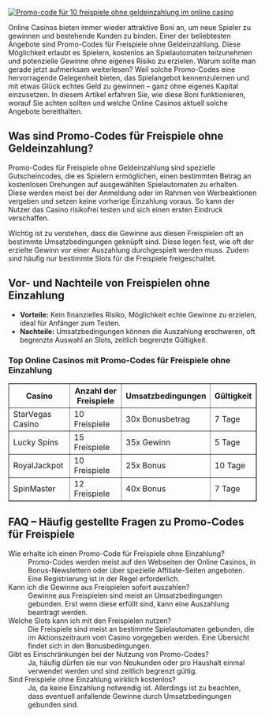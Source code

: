 [![Promo-code für 10 freispiele ohne geldeinzahlung im online casino](https://123-caf.pages.dev/gitsignup.png)](https://vrmoo.ru/Bt82HjjY)

<div>     <p>Online Casinos bieten immer wieder attraktive Boni an, um neue Spieler zu gewinnen und bestehende Kunden zu binden. Einer der beliebtesten Angebote sind Promo-Codes für Freispiele ohne Geldeinzahlung. Diese Möglichkeit erlaubt es Spielern, kostenlos an Spielautomaten teilzunehmen und potenzielle Gewinne ohne eigenes Risiko zu erzielen. Warum sollte man gerade jetzt aufmerksam weiterlesen? Weil solche Promo-Codes eine hervorragende Gelegenheit bieten, das Spielangebot kennenzulernen und mit etwas Glück echtes Geld zu gewinnen – ganz ohne eigenes Kapital einzusetzen. In diesem Artikel erfahren Sie, wie diese Boni funktionieren, worauf Sie achten sollten und welche Online Casinos aktuell solche Angebote bereithalten.</p>      <h2>Was sind Promo-Codes für Freispiele ohne Geldeinzahlung?</h2>   <p>Promo-Codes für Freispiele ohne Geldeinzahlung sind spezielle Gutscheincodes, die es Spielern ermöglichen, einen bestimmten Betrag an kostenlosen Drehungen auf ausgewählten Spielautomaten zu erhalten. Diese werden meist bei der Anmeldung oder im Rahmen von Werbeaktionen vergeben und setzen keine vorherige Einzahlung voraus. So kann der Nutzer das Casino risikofrei testen und sich einen ersten Eindruck verschaffen.</p>   <p>Wichtig ist zu verstehen, dass die Gewinne aus diesen Freispielen oft an bestimmte Umsatzbedingungen geknüpft sind. Diese legen fest, wie oft der erzielte Gewinn vor einer Auszahlung durchgespielt werden muss. Zudem sind häufig nur bestimmte Slots für die Freispiele freigeschaltet.</p>      <h2>Vor- und Nachteile von Freispielen ohne Einzahlung</h2>   <ul>     <li><strong>Vorteile:</strong> Kein finanzielles Risiko, Möglichkeit echte Gewinne zu erzielen, ideal für Anfänger zum Testen.</li>     <li><strong>Nachteile:</strong> Umsatzbedingungen können die Auszahlung erschweren, oft begrenzte Auswahl an Slots, zeitlich begrenzte Gültigkeit.</li>   </ul>      <h3>Top Online Casinos mit Promo-Codes für Freispiele ohne Einzahlung</h3>   <table border="1" cellpadding="5" cellspacing="0">     <thead>       <tr>         <th>Casino</th>         <th>Anzahl der Freispiele</th>         <th>Umsatzbedingungen</th>         <th>Gültigkeit</th>       </tr>     </thead>     <tbody>       <tr>         <td>StarVegas Casino</td>         <td>10 Freispiele</td>         <td>30x Bonusbetrag</td>         <td>7 Tage</td>       </tr>       <tr>         <td>Lucky Spins</td>         <td>15 Freispiele</td>         <td>35x Gewinn</td>         <td>5 Tage</td>       </tr>       <tr>         <td>RoyalJackpot</td>         <td>10 Freispiele</td>         <td>25x Bonus</td>         <td>10 Tage</td>       </tr>       <tr>         <td>SpinMaster</td>         <td>12 Freispiele</td>         <td>40x Bonus</td>         <td>7 Tage</td>       </tr>     </tbody>   </table>      <h2>FAQ – Häufig gestellte Fragen zu Promo-Codes für Freispiele</h2>   <dl>     <dt>Wie erhalte ich einen Promo-Code für Freispiele ohne Einzahlung?</dt>     <dd>Promo-Codes werden meist auf den Webseiten der Online Casinos, in Bonus-Newslettern oder über spezielle Affiliate-Seiten angeboten. Eine Registrierung ist in der Regel erforderlich.</dd>          <dt>Kann ich die Gewinne aus Freispielen sofort auszahlen?</dt>     <dd>Gewinne aus Freispielen sind meist an Umsatzbedingungen gebunden. Erst wenn diese erfüllt sind, kann eine Auszahlung beantragt werden.</dd>          <dt>Welche Slots kann ich mit den Freispielen nutzen?</dt>     <dd>Die Freispiele sind meist an bestimmte Spielautomaten gebunden, die im Aktionszeitraum vom Casino vorgegeben werden. Eine Übersicht findet sich in den Bonusbedingungen.</dd>          <dt>Gibt es Einschränkungen bei der Nutzung von Promo-Codes?</dt>     <dd>Ja, häufig dürfen sie nur von Neukunden oder pro Haushalt einmal verwendet werden und sind zeitlich begrenzt gültig.</dd>          <dt>Sind Freispiele ohne Einzahlung wirklich kostenlos?</dt>     <dd>Ja, da keine Einzahlung notwendig ist. Allerdings ist zu beachten, dass eventuell anfallende Gewinne durch Umsatzbedingungen gebunden sind.</dd>   </dl> </div>